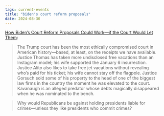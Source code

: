 ```yaml
---
tags: current-events
title: "biden's court reform proposals"
date: 2024-08-30
---
```


[How Biden’s Court Reform Proposals Could Work—if the Court Would Let Them](https://www.thenation.com/article/politics/what-does-bidens-court-reform-proposal-actually-propose/):

> The Trump court has been the most ethically compromised court in American history—based, at least, on the receipts we have available. Justice Thomas has taken more undisclosed free vacations than an Instagram model; his wife supported the January 6 insurrection. Justice Alito also likes to take free jet vacations without revealing who’s paid for his ticket; his wife cannot stay off the flagpole. Justice Gorsuch sold some of his property to the head of one of the biggest law firms in the country the moment he was elevated to the court. Kavanaugh is an alleged predator whose debts magically disappeared when he was nominated to the bench.

> Why would Republicans be against holding presidents liable for crimes—unless they like presidents who commit crimes?
